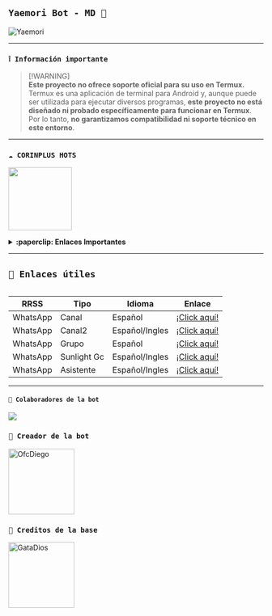 ## **`Yaemori Bot - MD 🌱`**
![Yaemori](https://telegra.ph/file/731e8ba1d2a4a506903cf.jpg)

---

### **`❕️ Información importante`**

> [!WARNING]\
> **Este proyecto no ofrece soporte oficial para su uso en Termux.** Termux es una aplicación de terminal para Android y, aunque puede ser utilizada para ejecutar diversos programas, **este proyecto no está diseñado ni probado específicamente para funcionar en Termux**. Por lo tanto, **no garantizamos compatibilidad ni soporte técnico en este entorno**.

---

### **`☁️ CORINPLUS HOTS`**
<a href="https://dash.corinplus.com"><img src="https://qu.ax/ZycD.png" height="125px"></a>

<details>
 <summary><b>:paperclip: Enlaces Importantes</b></summary>

- **Dashboard:** [`Aquí`](https://dash.corinplus.com)
- **Panel:** [`Aquí`](https://panel.corinplus.com)
- **Estado de servicios:** [`Aquí`](https://status.corinplus.com)
- **Canal de WhatsApp:** [`Aquí`](https://whatsapp.com/channel/0029VakUvreFHWpyWUr4Jr0g)
- **Grupo - Soporte:** [`Aquí`](https://chat.whatsapp.com/K235lkvaGvlGRQKYm26xZP)
- **Contacto:** [`Gata Dios`](https://wa.me/message/B3KTM5XN2JMRD1)
- **Contacto:** [`elrebelde21`](https://facebook.com/elrebelde21)

</details>

---

## **`🔗 Enlaces útiles`**
<table>

| RRSS | Tipo | Idioma | Enlace |
| --- | --- | --- |--- |
| WhatsApp | Canal | Español | [¡Click aquí!](https://whatsapp.com/channel/0029VaQD7LAJP216tu9liI2A) |
| WhatsApp | Canal2 | Español/Ingles | [¡Click aquí!](https://whatsapp.com/channel/0029Vam7yUg77qVaz3sIAp0z) |
| WhatsApp | Grupo | Español | [¡Click aquí!](https://chat.whatsapp.com/BeukLUNoHtNJDKmMDTfQnd) |
| WhatsApp | Sunlight Gc | Español/Ingles | [¡Click aquí!](https://chat.whatsapp.com/Fy74b6fgE9SJJpHVi6CKJY) |
| WhatsApp | Asistente | Español/Ingles | [¡Click aquí!](wa.me/573218138672) |

</table>

---

#### **`🌴 Colaboradores de la bot`**
<a href="https://github.com/Dev-Diego/YaemoriBot-MD/graphs/contributors">
<img src="https://contrib.rocks/image?repo=Dev-Diego/YaemoriBot-MD" /> 
</a>

### **`👑 Creador de la bot`**
<a
href="https://github.com/Dev-Diego"><img src="https://github.com/Dev-Diego.png" width="130" height="130" alt="OfcDiego"/></a>

### **`🌹 Creditos de la base`**
<a
href="https://github.com/GataNina-Li"><img src="https://github.com/GataNina-Li.png" width="130" height="130" alt="GataDios"/></a>